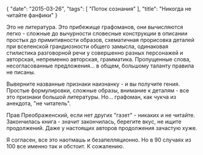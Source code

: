 {
   "date": "2015-03-26",
   "tags": [
      "Поток сознания"
   ],
   "title": "Никогда не читайте фанфики"
}

Это не литература. Это прибежище графоманов, они вычисляются легко - сложные до вычурности словесные конструкции в описании простых до примитивности образов, схематичная прорисовка деталей при вселенской грандиозности общего замысла, одинаковая стилистика разговорной речи у совершенно разных персонажей и авторская, непременно авторская, грамматика. Пропущенные слова, несогласованные предложения... в общем, большому таланту правила не писаны.

Выверните названные признаки наизнанку - и вы получите гения. Простые формулировки, сложные образы, внимание к деталям - все это признаки большой литературы. Но... графоман, как чукча из анекдота, "не читатель".

Прав Преображенский, если нет других "газет" - никаких и не читайте. Закончилась книга - значит закончилась, берегите вкус, не ищите продолжений. Даже у настоящих авторов продолжения зачастую хуже.

Я согласен, все это наотмашь и безапелляционно. Но в 90 случаях из 100 все именно так и обстоит. К сожалению.
